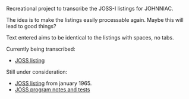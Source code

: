Recreational project to transcribe the JOSS-I listings for JOHNNIAC.

The idea is to make the listings easily processable again.
Maybe this will lead to good things?

Text entered aims to be identical to the listings with spaces, no tabs.

Currently being transcribed:

 * [JOSS listing](http://www.bitsavers.org/pdf/rand/joss/JOSS_Listing.pdf)

Still under consideration:

 * [JOSS listing](http://www.bitsavers.org/pdf/rand/joss/JOSS_666_Listing_Jan65.pdf) from january 1965.
 * [JOSS program notes and tests](http://www.bitsavers.org/pdf/rand/joss/JOSS_Program_Notes_and_Tests.pdf)
